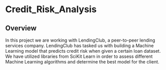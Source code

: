 # Credit_Risk_Analysis

## Overview

In this project we are working with LendingClub, a peer-to-peer lending services company. LendingClub has tasked us with building a Machine Learning model that predicts credit risk when given a certain loan dataset. We have utilized libraries from SciKit Learn in order to assess different Machine Learning algorithms and determine the best model for the client. 


